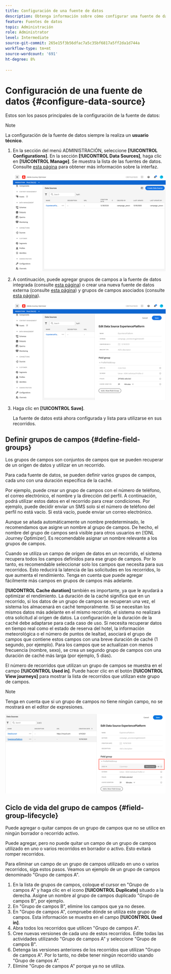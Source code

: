 ```yaml
---
title: Configuración de una fuente de datos
description: Obtenga información sobre cómo configurar una fuente de datos
feature: Fuentes de datos
topic: Administración
role: Administrator
level: Intermediate
source-git-commit: 265e15f3b56dfac7a5c35bf6817a5ff2da1d744a
workflow-type: tm+mt
source-wordcount: '691'
ht-degree: 8%

---
```


# Configuración de una fuente de datos {#configure-data-source}

Estos son los pasos principales de la configuración de la fuente de datos:

>[!NOTE]
>
>La configuración de la fuente de datos siempre la realiza un **usuario técnico**.

1. En la sección del menú ADMINISTRACIÓN, seleccione **[!UICONTROL Configurations]**. En la sección **[!UICONTROL Data Sources]**, haga clic en **[!UICONTROL Manage]**. Se muestra la lista de las fuentes de datos. Consulte [esta página](../user-interface.md) para obtener más información sobre la interfaz.

   ![](../assets/journey18.png)

1. A continuación, puede agregar grupos de campos a la fuente de datos integrada (consulte [esta página](../datasource/adobe-experience-platform-data-source.md)) o crear una nueva fuente de datos externa (consulte [esta página](../datasource/external-data-sources.md)) y grupos de campos asociados (consulte [esta página](../datasource/configure-data-sources.md#define-field-groups)).

   ![](../assets/journey23.png)

1. Haga clic en **[!UICONTROL Save]**.

   La fuente de datos está ahora configurada y lista para utilizarse en sus recorridos.

## Definir grupos de campos {#define-field-groups}

Los grupos de campos son conjuntos de campos que se pueden recuperar de un origen de datos y utilizar en un recorrido.

Para cada fuente de datos, se pueden definir varios grupos de campos, cada uno con una duración específica de la caché.

Por ejemplo, puede crear un grupo de campos con el número de teléfono, el correo electrónico, el nombre y la dirección del perfil. A continuación, podrá utilizar estos datos en el recorrido para crear condiciones. Por ejemplo, puede decidir enviar un SMS solo si el número de teléfono del perfil no está vacío. Si está vacío, puede enviar un correo electrónico.

Aunque se añada automáticamente un nombre predeterminado, le recomendamos que asigne un nombre al grupo de campos. De hecho, el nombre del grupo de campos será visible para otros usuarios en [!DNL Journey Optimizer]. Es recomendable asignar un nombre relevante a los grupos de campos.

Cuando se utiliza un campo de origen de datos en un recorrido, el sistema recupera todos los campos definidos para ese grupo de campos. Por lo tanto, es recomendable seleccionar solo los campos que necesita para sus recorridos. Esto reducirá la latencia de las solicitudes en los recorridos, lo que aumenta el rendimiento. Tenga en cuenta que puede agregar fácilmente más campos en grupos de campos más adelante.

**[!UICONTROL Cache duration]** también es importante, ya que le ayudará a optimizar el rendimiento. La duración de la caché significa que en un recorrido, si los datos de un grupo de campos se recuperan una vez, el sistema los almacenará en caché temporalmente. Si se necesitan los mismos datos más adelante en el mismo recorrido, el sistema no realizará otra solicitud al origen de datos. La configuración de la duración de la caché debe adaptarse para cada caso de uso. Si necesita recuperar datos en tiempo real como el estado de reserva del hotel, la información meteorológica o el número de puntos de lealtad, asociará el grupo de campos que contiene estos campos con una breve duración de caché (1 segundo, por ejemplo). Para los campos que se actualizan con menos frecuencia (nombre, sexo), se crea un segundo grupo de campos con una duración de caché más larga (por ejemplo, 5 días).

El número de recorridos que utilizan un grupo de campos se muestra en el campo **[!UICONTROL Used in]**. Puede hacer clic en el botón **[!UICONTROL View journeys]** para mostrar la lista de recorridos que utilizan este grupo de campos.

>[!NOTE]
>
>Tenga en cuenta que si un grupo de campos no tiene ningún campo, no se mostrará en el editor de expresiones.

![](../assets/journey3bis.png)

## Ciclo de vida del grupo de campos {#field-group-lifecycle}

Puede agregar o quitar campos de un grupo de campos que no se utilice en ningún borrador o recorrido activo.

Puede agregar, pero no puede quitar un campo de un grupo de campos utilizado en uno o varios recorridos en borrador o activo. Esto evitará romper recorridos.

Para eliminar un campo de un grupo de campos utilizado en uno o varios recorridos, siga estos pasos. Veamos un ejemplo de un grupo de campos denominado &quot;Grupo de campos A&quot;.

1. En la lista de grupos de campos, coloque el cursor en &quot;Grupo de campos A&quot; y haga clic en el icono **[!UICONTROL Duplicate]** situado a la derecha. Asigne un nombre al grupo de campos duplicado &quot;Grupo de campos B&quot;, por ejemplo.
1. En &quot;Grupo de campos B&quot;, elimine los campos que ya no desee.
1. En &quot;Grupo de campos A&quot;, compruebe dónde se utiliza este grupo de campos. Esta información se muestra en el campo **[!UICONTROL Used in]**.
1. Abra todos los recorridos que utilicen &quot;Grupo de campos A&quot;.
1. Cree nuevas versiones de cada uno de estos recorridos. Edite todas las actividades utilizando &quot;Grupo de campos A&quot; y seleccione &quot;Grupo de campos B&quot;.
1. Detenga las versiones anteriores de los recorridos que utilizan &quot;Grupo de campos A&quot;. Por lo tanto, no debe tener ningún recorrido usando &quot;Grupo de campos A&quot;.
1. Elimine &quot;Grupo de campos A&quot; porque ya no se utiliza.
